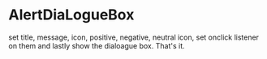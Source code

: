 <H1>AlertDiaLogueBox</H1>
set title, message, icon, positive, negative, neutral icon, set onclick listener on them and lastly show the dialoague box. That's it.
